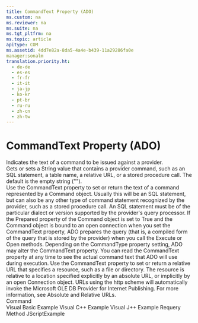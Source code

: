 ```yaml
---
title: CommandText Property (ADO)
ms.custom: na
ms.reviewer: na
ms.suite: na
ms.tgt_pltfrm: na
ms.topic: article
apitype: COM
ms.assetid: 4dd7e82a-8da5-4a4e-b439-11a29286fa0e
manager:sonalm
translation.priority.ht: 
  - de-de
  - es-es
  - fr-fr
  - it-it
  - ja-jp
  - ko-kr
  - pt-br
  - ru-ru
  - zh-cn
  - zh-tw
---
```

# CommandText Property (ADO)
<?xml version="1.0" encoding="utf-8"?>
<developerReferenceWithoutSyntaxDocument xmlns="http://ddue.schemas.microsoft.com/authoring/2003/5" xmlns:xlink="http://www.w3.org/1999/xlink" xmlns:xsi="http://www.w3.org/2001/XMLSchema-instance" xsi:schemaLocation="http://ddue.schemas.microsoft.com/authoring/2003/5 http://dduestorage.blob.core.windows.net/ddueschema/developer.xsd">
  <introduction>
    <para>Indicates the text of a command to be issued against a provider.</para>
  </introduction>
  <section>
    <title>Settings and Return Values</title>
    <content>
      <para>Gets or sets a <languageKeyword>String</languageKeyword> value that contains a provider command, such as an SQL statement, a table name, a relative URL, or a stored procedure call. The default is the empty string ("").</para>
    </content>
  </section>
  <languageReferenceRemarks>
    <content>
      <para>Use the <unmanagedCodeEntityReference>CommandText</unmanagedCodeEntityReference> property to set or return the text of a command represented by a <legacyLink xlink:href="a02c22fb-542d-465e-a629-30fd59dcbebf">Command</legacyLink> object. Usually this will be an SQL statement, but can also be any other type of command statement recognized by the provider, such as a stored procedure call. An SQL statement must be of the particular dialect or version supported by the provider's query processor.</para>
      <para>If the <legacyLink xlink:href="11ca8825-765e-4bb4-a6ce-3f6564ad8755">Prepared</legacyLink> property of the <unmanagedCodeEntityReference>Command</unmanagedCodeEntityReference> object is set to <languageKeyword>True</languageKeyword> and the <unmanagedCodeEntityReference>Command</unmanagedCodeEntityReference> object is bound to an open connection when you set the <unmanagedCodeEntityReference>CommandText</unmanagedCodeEntityReference> property, ADO prepares the query (that is, a compiled form of the query that is stored by the provider) when you call the <legacyLink xlink:href="f84a5ff3-0528-4ad7-9bea-9a15103378dd">Execute</legacyLink> or <legacyLink xlink:href="663defab-5545-4973-9036-24d5882c9737">Open</legacyLink> methods.</para>
      <para>Depending on the <legacyLink xlink:href="ca44809c-8647-48b6-a7fb-0be70a02f53e">CommandType</legacyLink> property setting, ADO may alter the <unmanagedCodeEntityReference>CommandText</unmanagedCodeEntityReference> property. You can read the <unmanagedCodeEntityReference>CommandText</unmanagedCodeEntityReference> property at any time to see the actual command text that ADO will use during execution.</para>
      <para>Use the <unmanagedCodeEntityReference>CommandText</unmanagedCodeEntityReference> property to set or return a relative URL that specifies a resource, such as a file or directory. The resource is relative to a location specified explicitly by an absolute URL, or implicitly by an open <legacyLink xlink:href="ef6b1824-5b12-43db-89d7-8f3d13896d4d">Connection</legacyLink> object.</para>
      <alert class="note">
        <para>URLs using the http scheme will automatically invoke the <legacyLink xlink:href="66a208d9-b580-4655-a41e-1d36e5b5bfca">Microsoft OLE DB Provider for Internet Publishing</legacyLink>. For more information, see <legacyLink xlink:href="6a34a7ef-50cc-4c3d-82f7-106b9a8f3caf">Absolute and Relative URLs</legacyLink>.</para>
      </alert>
    </content>
  </languageReferenceRemarks>
  <section>
    <title>Applies To</title>
    <content>
      <para>
        <link xlink:href="a02c22fb-542d-465e-a629-30fd59dcbebf">Command</link>
      </para>
    </content>
  </section>
  <relatedTopics>
<link xlink:href="dade4531-0bcc-4a52-8f86-b110ba2a3f9d">Visual Basic Example</link>
<link xlink:href="0d9917c4-9ef0-4d7a-b4ce-4f1fa6ce1817">Visual C++ Example</link>
<link xlink:href="69a4a219-8d52-401b-9e92-2ef415f68b05">Visual J++ Example</link>
<link xlink:href="d81ab76f-1aa8-4ccf-92ec-b65254dc3ea1">Requery Method</link>
<link xlink:href="ea74e2a3-c965-43aa-9076-26a084b48ad8">JScriptExample</link>
</relatedTopics>
</developerReferenceWithoutSyntaxDocument>